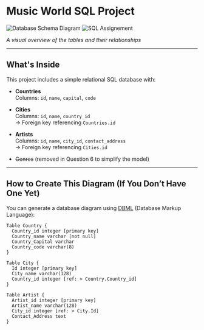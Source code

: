 # Music World SQL Project

![Database Schema Diagram](assets/database_schema.png)
![SQL Assignement](https://github.com/user-attachments/assets/bb3586e6-668a-490b-a46d-1a2d0a2395a2)

*A visual overview of the tables and their relationships*

---

## What's Inside

This project includes a simple relational SQL database with:

- **Countries**  
  Columns: `id`, `name`, `capital`, `code`

- **Cities**  
  Columns: `id`, `name`, `country_id`  
  → Foreign key referencing `Countries.id`

- **Artists**  
  Columns: `id`, `name`, `city_id`, `contact_address`  
  → Foreign key referencing `Cities.id`

- ~~Genres~~ (removed in Question 6 to simplify the model)

---

## How to Create This Diagram (If You Don’t Have One Yet)

You can generate a database diagram using [DBML](https://dbml.dbdiagram.io/home) (Database Markup Language):

```dbml
Table Country {
  Country_id integer [primary key]
  Country_name varchar [not null]
  Country_Capital varchar
  Country_code varchar(8)
}

Table City {
  Id integer [primary key]
  City_name varchar(128)
  Country_id integer [ref: > Country.Country_id]
}

Table Artist {
  Artist_id integer [primary key]
  Artist_name varchar(128)
  City_id integer [ref: > City.Id]
  Contact_Address text
}

